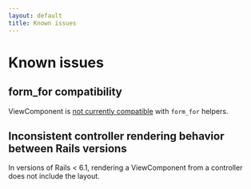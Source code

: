 ```yaml
---
layout: default
title: Known issues
---
```


# Known issues

## form_for compatibility

ViewComponent is [not currently compatible](https://github.com/github/view_component/issues/241) with `form_for` helpers.

## Inconsistent controller rendering behavior between Rails versions

In versions of Rails < 6.1, rendering a ViewComponent from a controller does not include the layout.